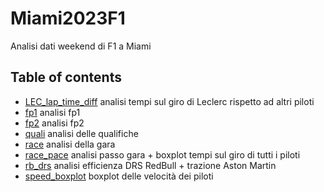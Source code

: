 # Miami2023F1
Analisi dati weekend di F1 a Miami
## Table of contents
* [LEC_lap_time_diff](https://github.com/Rick8998/Miami2023F1/blob/main/SessionAnalysis/LEC_lap_time_diff.ipynb) analisi tempi sul giro di Leclerc rispetto ad altri piloti
* [fp1](https://github.com/Rick8998/Miami2023F1/blob/main/SessionAnalysis/fp1.ipynb) analisi fp1
* [fp2](https://github.com/Rick8998/Miami2023F1/blob/main/SessionAnalysis/fp2.ipynb) analisi fp2
* [quali](https://github.com/Rick8998/Miami2023F1/blob/main/SessionAnalysis/quali.ipynb) analisi delle qualifiche
* [race](https://github.com/Rick8998/Miami2023F1/blob/main/SessionAnalysis/race.ipynb) analisi della gara
* [race_pace](https://github.com/Rick8998/Miami2023F1/blob/main/SessionAnalysis/race_pace.ipynb) analisi passo gara + boxplot  tempi sul giro di tutti i piloti
* [rb_drs](https://github.com/Rick8998/Miami2023F1/blob/main/SessionAnalysis/rb_drs.ipynb) analisi efficienza DRS RedBull + trazione Aston Martin
* [speed_boxplot](https://github.com/Rick8998/Miami2023F1/blob/main/SessionAnalysis/speed_boxplot.ipynb) boxplot delle velocità dei piloti
